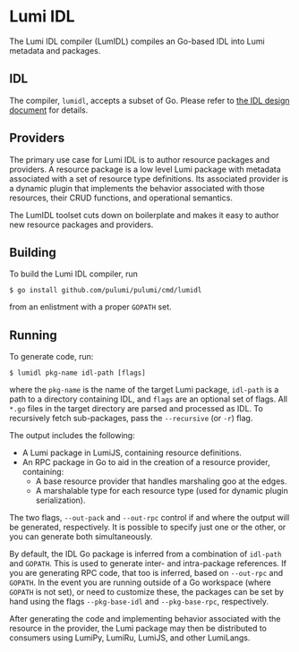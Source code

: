 # Lumi IDL

The Lumi IDL compiler (LumIDL) compiles an Go-based IDL into Lumi metadata and packages.

## IDL

The compiler, `lumidl`, accepts a subset of Go.  Please refer to [the IDL design document](/docs/idl.md) for details.

## Providers

The primary use case for Lumi IDL is to author resource packages and providers.  A resource package is a low level
Lumi package with metadata associated with a set of resource type definitions.  Its associated provider is a dynamic
plugin that implements the behavior associated with those resources, their CRUD functions, and operational semantics.

The LumIDL toolset cuts down on boilerplate and makes it easy to author new resource packages and providers.

## Building

To build the Lumi IDL compiler, run

    $ go install github.com/pulumi/pulumi/cmd/lumidl

from an enlistment with a proper `GOPATH` set.

## Running

To generate code, run:

    $ lumidl pkg-name idl-path [flags]

where the `pkg-name` is the name of the target Lumi package, `idl-path` is a path to a directory containing IDL, and
`flags` are an optional set of flags.  All `*.go` files in the target directory are parsed and processed as IDL.  To
recursively fetch sub-packages, pass the `--recursive` (or `-r`) flag.

The output includes the following:

* A Lumi package in LumiJS, containing resource definitions.
* An RPC package in Go to aid in the creation of a resource provider, containing:
    - A base resource provider that handles marshaling goo at the edges.
    - A marshalable type for each resource type (used for dynamic plugin serialization).

The two flags, `--out-pack` and `--out-rpc` control if and where the output will be generated, respectively.  It is
possible to specify just one or the other, or you can generate both simultaneously.

By default, the IDL Go package is inferred from a combination of `idl-path` and `GOPATH`.  This is used to generate
inter- and intra-package references.  If you are generating RPC code, that too is inferred, based on `--out-rpc` and
`GOPATH`.  In the event you are running outside of a Go workspace (where `GOPATH` is not set), or need to customize
these, the packages can be set by hand using the flags `--pkg-base-idl` and `--pkg-base-rpc`, respectively.

After generating the code and implementing behavior associated with the resource in the provider, the Lumi package
may then be distributed to consumers using LumiPy, LumiRu, LumiJS, and other LumiLangs.

